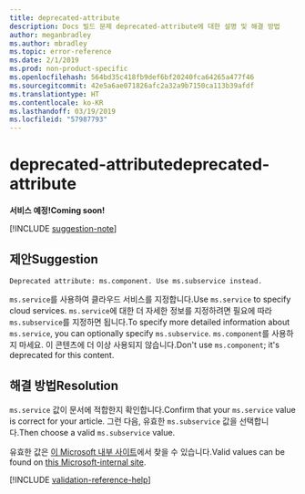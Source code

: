 ```yaml
---
title: deprecated-attribute
description: Docs 빌드 문제 deprecated-attribute에 대한 설명 및 해결 방법
author: meganbradley
ms.author: mbradley
ms.topic: error-reference
ms.date: 2/1/2019
ms.prod: non-product-specific
ms.openlocfilehash: 564bd35c418fb9def6bf20240fca64265a477f46
ms.sourcegitcommit: 42e5a6ae071826afc2a32a9b7150ca113b39afdf
ms.translationtype: HT
ms.contentlocale: ko-KR
ms.lasthandoff: 03/19/2019
ms.locfileid: "57987793"
---
```

# <a name="deprecated-attribute"></a><span data-ttu-id="2b76d-103">deprecated-attribute</span><span class="sxs-lookup"><span data-stu-id="2b76d-103">deprecated-attribute</span></span>

<span data-ttu-id="2b76d-104">**서비스 예정!**</span><span class="sxs-lookup"><span data-stu-id="2b76d-104">**Coming soon!**</span></span>

[!INCLUDE [suggestion-note](includes/suggestion-note.md)]

## <a name="suggestion"></a><span data-ttu-id="2b76d-105">제안</span><span class="sxs-lookup"><span data-stu-id="2b76d-105">Suggestion</span></span>

`Deprecated attribute: ms.component. Use ms.subservice instead.`

<span data-ttu-id="2b76d-106">`ms.service`를 사용하여 클라우드 서비스를 지정합니다.</span><span class="sxs-lookup"><span data-stu-id="2b76d-106">Use `ms.service` to specify cloud services.</span></span> <span data-ttu-id="2b76d-107">`ms.service`에 대한 더 자세한 정보를 지정하려면 필요에 따라 `ms.subservice`를 지정하면 됩니다.</span><span class="sxs-lookup"><span data-stu-id="2b76d-107">To specify more detailed information about `ms.service`, you can optionally specify `ms.subservice`.</span></span> <span data-ttu-id="2b76d-108">`ms.component`를 사용하지 마세요. 이 콘텐츠에 더 이상 사용되지 않습니다.</span><span class="sxs-lookup"><span data-stu-id="2b76d-108">Don't use `ms.component`; it's deprecated for this content.</span></span>

## <a name="resolution"></a><span data-ttu-id="2b76d-109">해결 방법</span><span class="sxs-lookup"><span data-stu-id="2b76d-109">Resolution</span></span>

<span data-ttu-id="2b76d-110">`ms.service` 값이 문서에 적합한지 확인합니다.</span><span class="sxs-lookup"><span data-stu-id="2b76d-110">Confirm that your `ms.service` value is correct for your article.</span></span> <span data-ttu-id="2b76d-111">그런 다음, 유효한 `ms.subservice` 값을 선택합니다.</span><span class="sxs-lookup"><span data-stu-id="2b76d-111">Then choose a valid `ms.subservice` value.</span></span>

<span data-ttu-id="2b76d-112">유효한 값은 [이 Microsoft 내부 사이트](https://docsmetadatatool.azurewebsites.net/allowlists)에서 찾을 수 있습니다.</span><span class="sxs-lookup"><span data-stu-id="2b76d-112">Valid values can be found on [this Microsoft-internal site](https://docsmetadatatool.azurewebsites.net/allowlists).</span></span>

<!--make sure to add this file to your includes folder and verify the path-->
[!INCLUDE [validation-reference-help](includes/validation-reference-help.md)]
